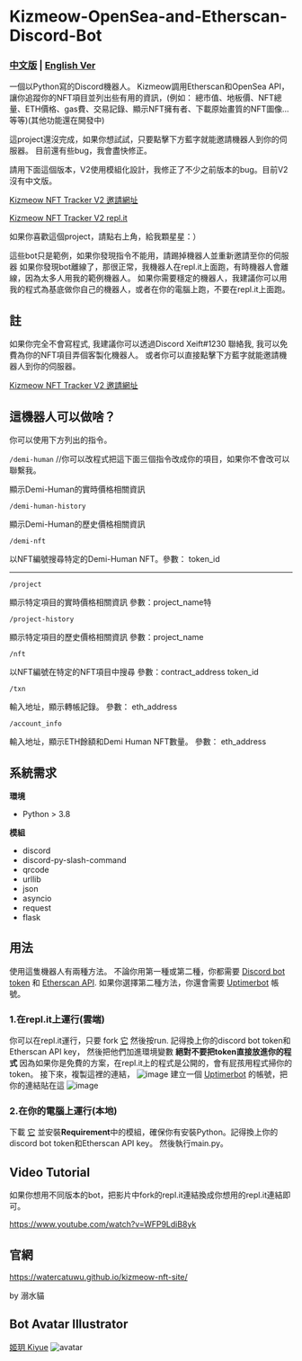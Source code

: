 # Kizmeow-OpenSea-and-Etherscan-Discord-Bot

### [中文版](https://github.com/Xeift/Kizmeow-OpenSea-and-Etherscan-Discord-Bot/blob/main/%E8%AE%80%E6%88%91.md) | [English Ver](https://github.com/Xeift/Kizmeow-OpenSea-and-Etherscan-Discord-Bot/blob/main/README.md)
一個以Python寫的Discord機器人。 Kizmeow調用Etherscan和OpenSea API，讓你追蹤你的NFT項目並列出些有用的資訊，(例如： 總市值、地板價、NFT總量、ETH價格、gas費、交易記錄、顯示NFT擁有者、下載原始畫質的NFT圖像...等等)(其他功能還在開發中)


這project還沒完成，如果你想試試，只要點擊下方藍字就能邀請機器人到你的伺服器。
目前還有些bug，我會盡快修正。

請用下面這個版本，V2使用模組化設計，我修正了不少之前版本的bug。目前V2沒有中文版。

[Kizmeow NFT Tracker V2 邀請網址](https://discord.com/api/oauth2/authorize?client_id=923512417907015693&permissions=534723951680&scope=applications.commands%20bot)

[Kizmeow NFT Tracker V2 repl.it](https://replit.com/@xeiftc/Kizmeow-NFT-Tracker-V2)

如果你喜歡這個project，請點右上角，給我顆星星：）


這些bot只是範例，如果你發現指令不能用，請踢掉機器人並重新邀請至你的伺服器
如果你發現bot離線了，那很正常，我機器人在repl.it上面跑，有時機器人會離線，因為太多人用我的範例機器人。
如果你需要穩定的機器人，我建議你可以用我的程式為基底做你自己的機器人，或者在你的電腦上跑，不要在repl.it上面跑。

註
-----------------
如果你完全不會寫程式, 我建議你可以透過Discord Xeift#1230 聯絡我, 我可以免費為你的NFT項目弄個客製化機器人。
或者你可以直接點擊下方藍字就能邀請機器人到你的伺服器。

[Kizmeow NFT Tracker V2 邀請網址](https://discord.com/api/oauth2/authorize?client_id=923512417907015693&permissions=534723951680&scope=applications.commands%20bot)

這機器人可以做啥？
-----------------

你可以使用下方列出的指令。

`/demi-human`   //你可以改程式把這下面三個指令改成你的項目，如果你不會改可以聯繫我。

顯示Demi-Human的實時價格相關資訊

`/demi-human-history`

顯示Demi-Human的歷史價格相關資訊

`/demi-nft`

以NFT編號搜尋特定的Demi-Human NFT。參數： token_id

-------------------------------------------------------------------------------------------------------------------------------------------------

`/project`

顯示特定項目的實時價格相關資訊 參數：project_name特

`/project-history`

顯示特定項目的歷史價格相關資訊 參數：project_name

`/nft`

以NFT編號在特定的NFT項目中搜尋 參數：contract_address token_id

`/txn`

輸入地址，顯示轉帳記錄。 參數： eth_address

`/account_info`

輸入地址，顯示ETH餘額和Demi Human NFT數量。 參數： eth_address

系統需求
-----------------
**環境**

+ Python > 3.8

**模組**

+ discord
+ discord-py-slash-command
+ qrcode
+ urllib
+ json
+ asyncio
+ request
+ flask

用法
-----------------
使用這隻機器人有兩種方法。
不論你用第一種或第二種，你都需要 [Discord bot token](https://discord.com/developers/applications) 和 [Etherscan API](https://etherscan.io/myapikey). 如果你選擇第二種方法，你還會需要 [Uptimerbot](https://uptimerobot.com/) 帳號。

### 1.在repl.it上運行(雲端)
你可以在repl.it運行，只要 fork [它](https://replit.com/@xeiftc/Kizmeow-NFT-Tracker-V2) 然後按run. 記得換上你的discord bot token和Etherscan API key， 然後把他們加進環境變數 **絕對不要把token直接放進你的程式** 因為如果你是免費的方案，在repl.it上的程式是公開的，會有屁孩用程式掃你的token。
接下來，複製這裡的連結， ![image](https://user-images.githubusercontent.com/80938768/146533872-021b05b3-f18c-44db-a943-527903dc6616.png) 建立一個 [Uptimerbot](https://uptimerobot.com/) 的帳號，把你的連結貼在這 ![image](https://user-images.githubusercontent.com/80938768/146534310-74201ab2-700e-4271-94a2-f2ecf8d12acb.png)

### 2.在你的電腦上運行(本地)
下載 [它](https://github.com/Xeift/Kizmeow-OpenSea-and-Etherscan-Discord-Bot/archive/refs/heads/main.zip) 並安裝**Requirement**中的模組，確保你有安裝Python。記得換上你的discord bot token和Etherscan API key。 然後執行main.py。

Video Tutorial
-----------------
如果你想用不同版本的bot，把影片中fork的repl.it連結換成你想用的repl.it連結即可。

https://www.youtube.com/watch?v=WFP9LdiB8yk

官網
-----------------
https://watercatuwu.github.io/kizmeow-nft-site/ 

by 溺水貓

Bot Avatar Illustrator
-----------------
[姬玥 Kiyue](https://www.facebook.com/profile.php?id=100026170072950)
![avatar](https://user-images.githubusercontent.com/80938768/146544100-315cdd44-7461-441b-a3dd-d3ee653b145a.png)
